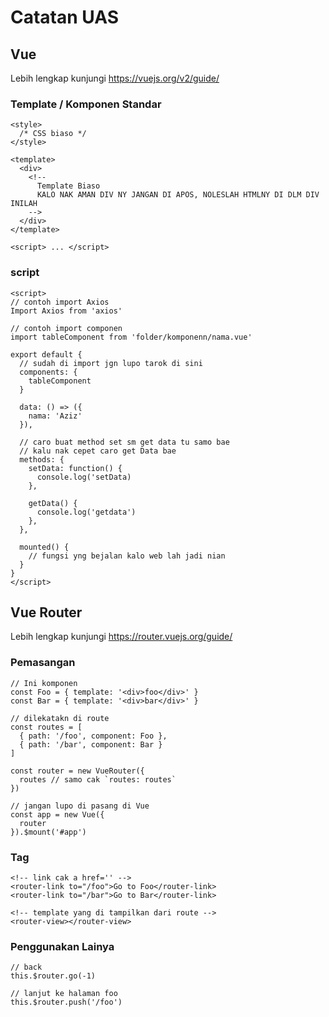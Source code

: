 # Catatan UAS
## Vue
Lebih lengkap kunjungi https://vuejs.org/v2/guide/

### Template / Komponen Standar
```
<style>
  /* CSS biaso */
</style>

<template>
  <div>
    <!-- 
      Template Biaso
      KALO NAK AMAN DIV NY JANGAN DI APOS, NOLESLAH HTMLNY DI DLM DIV INILAH
    -->
  </div>
</template>

<script> ... </script>
```

### script 
```
<script>
// contoh import Axios
Import Axios from 'axios'

// contoh import componen
import tableComponent from 'folder/komponenn/nama.vue'

export default {
  // sudah di import jgn lupo tarok di sini
  components: {
    tableComponent
  }

  data: () => ({
    nama: 'Aziz'
  }),
  
  // caro buat method set sm get data tu samo bae
  // kalu nak cepet caro get Data bae
  methods: {
    setData: function() {
      console.log('setData)
    },
    
    getData() {
      console.log('getdata')
    },
  },
  
  mounted() {
    // fungsi yng bejalan kalo web lah jadi nian
  }
}
</script>
```

## Vue Router
Lebih lengkap kunjungi https://router.vuejs.org/guide/

### Pemasangan
```
// Ini komponen
const Foo = { template: '<div>foo</div>' }
const Bar = { template: '<div>bar</div>' }

// dilekatakn di route
const routes = [
  { path: '/foo', component: Foo },
  { path: '/bar', component: Bar }
]

const router = new VueRouter({
  routes // samo cak `routes: routes`
})

// jangan lupo di pasang di Vue
const app = new Vue({
  router
}).$mount('#app')
```

### Tag
```
<!-- link cak a href='' -->
<router-link to="/foo">Go to Foo</router-link>
<router-link to="/bar">Go to Bar</router-link>

<!-- template yang di tampilkan dari route -->
<router-view></router-view>
```

### Penggunakan Lainya
```
// back
this.$router.go(-1)

// lanjut ke halaman foo
this.$router.push('/foo')
```

